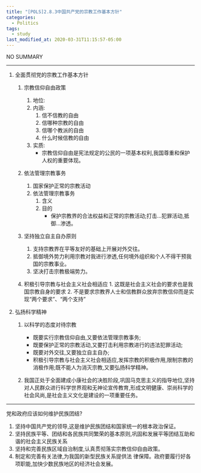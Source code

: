```yaml
---
title: "[POLS]2.8.3中国共产党的宗教工作基本方针"
categories:
  - Politics
tags:
  - study
last_modified_at: 2020-03-31T11:15:57-05:00
---
```


NO SUMMARY

***

1. 全面贯彻党的宗教工作基本方针
	1. 宗教信仰自由政策
		1. 地位:
		2. 内涵:
			1. 信不信教的自由
			2. 信哪种宗教的自由
			3. 信哪个教派的自由
			4. 什么时候信教的自由
		3. 实质:
			* 宗教信仰自由是宪法规定的公民的一项基本权利,我国尊重和保护人权的重要体现。
	2. 依法管理宗教事务
		1. 国家保护正常的宗教活动		
		2. 依法管理宗教事务
			1. 含义
			2. 目的
				* 保护宗教界的合法权益和正常的宗教活动;打击…犯罪活动,抵御…渗透。

	3. 坚持独立自主自办原则
		1. 支持宗教界在平等友好的基础上开展对外交往。
		2. 抵御境外势力利用宗教对我进行渗透,任何境外组织和个人不得干预我国的宗教事业。
		3. 坚决打击宗教极端势力。
	4. 积极引导宗教与社会主义社会相适应			1. 这既是社会主义社会的要求也是我国宗教自身的要求
		2. 不是要求宗教界人士和信教群众放弃宗教信仰而是实现“两个要求”、“两个支持”

2. 弘扬科学精神
	1. 以科学的态度对待宗教

		* 既要实行宗教信仰自由,又要依法管理宗教事务;
		* 既要保护正常的宗教活动,又要打击利用宗教进行的违法犯罪活动;
		* 既要对外交往,又要独立自主自办;
		* 积极引导宗教与社会主义社会相适应,发挥宗教的积极作用,限制宗教的消极作用;既不能人为消灭宗教,又要弘扬科学精神。
	2. 我国正处于全面建成小康社会的决胜阶段,巩固马克思主义的指导地位,坚持对人民群众进行科学世界观和无神论宣传教育,形成文明健康、崇尚科学的社会风尚,是社会主义文化是建设的一项重要任务。

*** 

党和政府应该如何维护民族团结?
1. 坚持中国共产党的领导,这是维护民族团结和国家统一的根本政治保证。
2. 坚持民族平等、团结和各民族共同繁荣的基本原则,巩固和发展平等团结互助和谐的社会主义民族关系
3. 坚持和完善民族区域自治制度,认真贯彻落实宗教信仰自由政策。
4. 制定和完善有关法律,为我国的新型民族关系提供法
律保障。政府要履行好各项职能,加快少数民族地区的经济社会发展。

